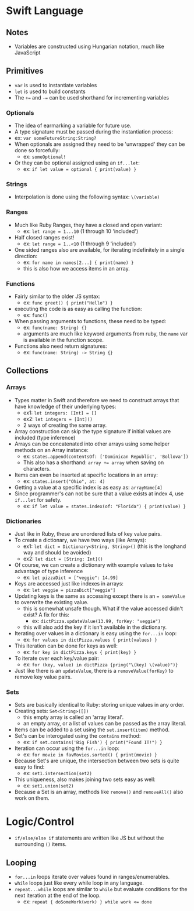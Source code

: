 # Swift Language

## Notes

* Variables are constructed using Hungarian notation, much like JavaScript

## Primitives

* `var` is used to instantiate variables
* `let` is used to build constants
* The `+=` and `-=` can be used shorthand for incrementing variables

### Optionals

* The idea of earmarking a variable for future use.
* A type signature must be passed during the instantiation process:
* ex: `var someFutureString:String?`
* When optionals are assigned they need to be 'unwrapped' they can be done so forcefully:
  * ex: `someOptional!`
* Or they can be optional assigned using an `if...let`:
  * ex: `if let value = optional { print(value) }`

### Strings

* Interpolation is done using the following syntax: `\(variable)`

### Ranges

* Much like Ruby Ranges, they have a closed and open variant:
  * ex: `let range = 1...10` (1 through 10 'included')
* Half closed ranges exist!
  * ex: `let range = 1..<10` (1 through 9 'included')
* One sided ranges also are available, for iterating indefinitely in a single direction:
  * ex: `for name in names[2...] { print(name) }`
  * this is also how we access items in an array.

### Functions

* Fairly similar to the older JS syntax:
  * ex: `func greet() { print("Hello") }`
* executing the code is as easy as calling the function:
  * ex: `func()`
* When passing arguments to functions, these need to be typed:
  * ex: `func(name: String) {}`
  * arguments are much like keyword arguments from ruby, the `name` var is available in the function scope.
* Functions also need return signatures:
  * ex: `func(name: String) -> String {}`

## Collections

### Arrays

* Types matter in Swift and therefore we need to construct arrays that have knowledge of their underlying types:
  * ex1: `let integers: [Int] = []`
  * ex2: `let integers = [Int]()`
  * 2 ways of creating the same array.
* Array construction can skip the type signature if initial values are included (type inference)
* Arrays can be concatenated into other arrays using some helper methods on an Array instance:
  * ex: `states.append(contentsOf: ['Dominican Republic', 'Bollova'])`
  * This also has a shorthand: `array += array` when saving on characters.
* Items can even be inserted at specific locations in an array:
  * ex: `states.insert("Ohio", at: 4)`
* Getting a value at a specific index is as easy as: `arrayName[4]`
* Since programmer's can not be sure that a value exists at index 4, use `if...let` for safety.
  * ex: `if let value = states.index(of: "Florida") { print(value) }`

### Dictionaries

* Just like in Ruby, these are unordered lists of key value pairs.
* To create a dictionary, we have two ways (like Arrays):
  * ex1: `let dict = Dictionary<String, String>()` (this is the longhand way and should be avoided)
  * ex2: `let dict = [String: Int]()`
* Of course, we can create a dictionary with example values to take advantage of type inference
  * ex: `let pizzaDict = ["veggie": 14.99]`
* Keys are accessed just like indexes in arrays:
  * ex: `let veggie = pizzaDict["veggie"]`
* Updating keys is the same as accessing except there is an `= someValue` to overwrite the existing value.
  * this is somewhat unsafe though. What if the value accessed didn't exist? A fix for this:
    * ex: `dictPizza.updateValue(13.99, forKey: "veggie")`
  * this will also add the key if it isn't available in the dictionary.
* Iterating over values in a dictionary is easy using the `for...in` loop:
  * ex: `for values in dictPizza.values { print(values) }`
* This iteration can be done for keys as well:
  * ex: `for key in dictPizza.keys { print(key) }`
* To iterate over each key/value pair:
  * ex: `for (key, value) in dictPizza {pring("\(key) \(value)")}`
* Just like there is an `updateValue`, there is a `removeValue(forKey)` to remove key value pairs.

### Sets

* Sets are basically identical to Ruby: storing unique values in any order.
* Creating sets: `Set<String>([])`
  * this empty array is called an 'array literal'.
  * an empty array, or a list of values can be passed as the array literal.
* Items can be added to a set using the `set.insert(item)` method.
* Set's can be interogated using the `contains` method:
  * ex: `if set.contains('Big Fish') { print("Found IT!") }`
* Iteration can occur using the `for...in` loop:
  * ex: `for movie in favMovies.sorted() { print(movie) }`
* Because Set's are unique, the intersection between two sets is quite easy to find:
  * ex: `set1.intersection(set2)`
* This uniqueness, also makes joining two sets easy as well:
  * ex: `set1.union(set2)`
* Because a Set is an array, methods like `remove()` and `removeAll()` also work on them.

# Logic/Control

* `if/else/else if` statements are written like JS but without the surrounding `()` items.

## Looping

* `for...in` loops iterate over values found in ranges/enumerables.
* `while` loops just like every while loop in any language.
* `repeat...while` loops are similar to `while` but evaluate conditions for the next iteration at the end of the loop.
  * ex: `repeat { doSomeWork(work) } while work <= done`

